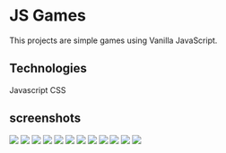 # JS Games

This projects are simple games using Vanilla JavaScript.

## Technologies

Javascript
CSS

## screenshots
<img src="https://user-images.githubusercontent.com/48890162/113964917-74ac5000-97fa-11eb-82f6-c878943cd0c7.png">
<img src="https://user-images.githubusercontent.com/48890162/113964921-76761380-97fa-11eb-9224-af4f85a6ef1f.png">
<img src="https://user-images.githubusercontent.com/48890162/113964925-77a74080-97fa-11eb-9b93-173df7eb8222.png">
<img src="https://user-images.githubusercontent.com/48890162/113964928-79710400-97fa-11eb-9a18-fdeef9215fe6.png">
<img src="https://user-images.githubusercontent.com/48890162/113964933-7d048b00-97fa-11eb-8536-b139c8c0c2b2.png">
<img src="https://user-images.githubusercontent.com/48890162/113964944-7ece4e80-97fa-11eb-9e57-fd7588a2a0c5.png">
<img src="https://user-images.githubusercontent.com/48890162/113964951-81c93f00-97fa-11eb-9209-7332ddc68f78.png">
<img src="https://user-images.githubusercontent.com/48890162/113964959-842b9900-97fa-11eb-90df-342785f0bc7a.png">
<img src="https://user-images.githubusercontent.com/48890162/113964964-868df300-97fa-11eb-94fd-2512529f6d49.png">
<img src="https://user-images.githubusercontent.com/48890162/113964970-8857b680-97fa-11eb-8735-7123654bbb7d.png">
<img src="https://user-images.githubusercontent.com/48890162/113964972-8a217a00-97fa-11eb-9a59-9b9ff31185a0.png">
<img src="https://user-images.githubusercontent.com/48890162/113964979-8beb3d80-97fa-11eb-9709-cf81d5a1c986.png">
